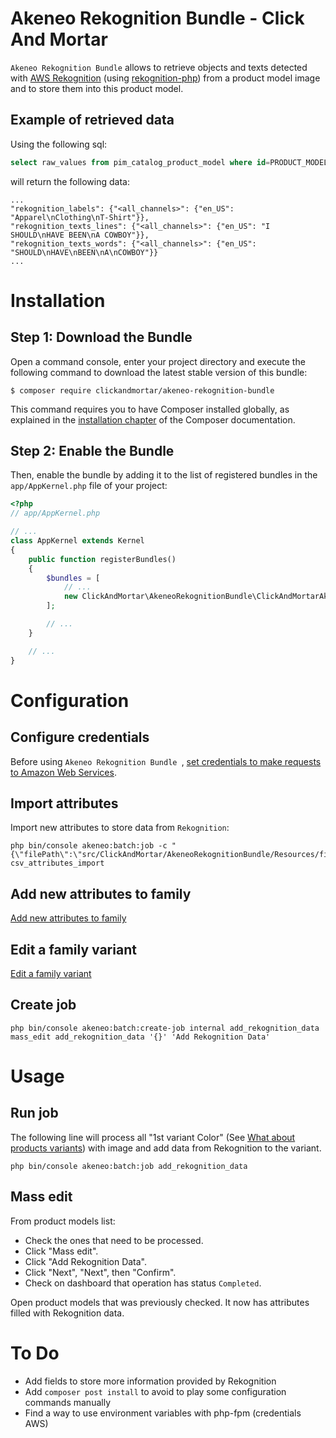 # Akeneo Rekognition Bundle - Click And Mortar

`Akeneo Rekognition Bundle` allows to retrieve objects and texts
detected with [AWS Rekognition](https://aws.amazon.com/rekognition/) 
(using [rekognition-php](https://github.com/ClickAndMortar/rekognition-php)) from a product model image and to store them into this product model.

## Example of retrieved data

Using the following sql:
```sql
select raw_values from pim_catalog_product_model where id=PRODUCT_MODEL_ID
```
will return the following data:
```
...
"rekognition_labels": {"<all_channels>": {"en_US": "Apparel\nClothing\nT-Shirt"}},
"rekognition_texts_lines": {"<all_channels>": {"en_US": "I SHOULD\nHAVE BEEN\nA COWBOY"}},
"rekognition_texts_words": {"<all_channels>": {"en_US": "SHOULD\nHAVE\nBEEN\nA\nCOWBOY"}}
...
```

# Installation

## Step 1: Download the Bundle

Open a command console, enter your project directory and execute the
following command to download the latest stable version of this bundle:

```console
$ composer require clickandmortar/akeneo-rekognition-bundle
```

This command requires you to have Composer installed globally, as explained
in the [installation chapter](https://getcomposer.org/doc/00-intro.md)
of the Composer documentation.

## Step 2: Enable the Bundle

Then, enable the bundle by adding it to the list of registered bundles
in the `app/AppKernel.php` file of your project:

```php
<?php
// app/AppKernel.php

// ...
class AppKernel extends Kernel
{
    public function registerBundles()
    {
        $bundles = [
            // ...
            new ClickAndMortar\AkeneoRekognitionBundle\ClickAndMortarAkeneoRekognitionBundle(),
        ];

        // ...
    }

    // ...
}
```

# Configuration

## Configure credentials

Before using `Akeneo Rekognition Bundle `, 
[set credentials to make requests to Amazon Web Services](https://docs.aws.amazon.com/sdk-for-php/v3/developer-guide/guide_credentials.html).

## Import attributes

Import new attributes to store data from `Rekognition`:

```
php bin/console akeneo:batch:job -c "{\"filePath\":\"src/ClickAndMortar/AkeneoRekognitionBundle/Resources/fixtures/attributes.csv\"}" csv_attributes_import
```

## Add new attributes to family

[Add new attributes to family](https://help.akeneo.com/articles/manage-your-families.html#manage-attributes-in-a-family)

## Edit a family variant

[Edit a family variant](https://help.akeneo.com/articles/manage-your-families.html#edit-a-family-variant)

## Create job
```
php bin/console akeneo:batch:create-job internal add_rekognition_data mass_edit add_rekognition_data '{}' 'Add Rekognition Data'
```

# Usage

## Run job

The following line will process all "1st variant Color" (See
[What about products variants](https://help.akeneo.com/articles/what-about-products-variants.html))
with image and add data from Rekognition to the variant.

```
php bin/console akeneo:batch:job add_rekognition_data
```

## Mass edit

From product models list:
- Check the ones that need to be processed.
- Click "Mass edit".
- Click "Add Rekognition Data".
- Click "Next", "Next", then "Confirm".
- Check on dashboard that operation has status `Completed`.

Open product models that was previously checked.
It now has attributes filled with Rekognition data.

# To Do

- Add fields to store more information provided by Rekognition
- Add `composer post install` to avoid to play some configuration commands
manually
- Find a way to use environment variables with php-fpm (credentials AWS) 
